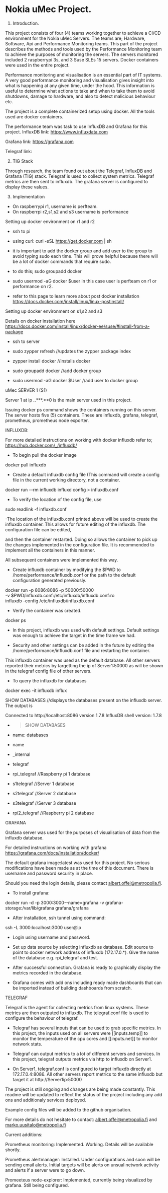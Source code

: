 # Nokia  uMec Project.

1. Introduction.

This project consists of four (4) teams working together to achieve a CI/CD environment for the Nokia uMec Servers.
The teams are; Hardware, Software, Api and Performance Monitoring teams. 
This part of the project describes the methods and tools used by the Performance Monitoring team to achieve the purposes of monitoring the servers.
The servers monitored included 2 raspberrypi 3s, and 3 Suse SLEs 15 servers. Docker containers were used in the entire project.

Performance monitoring and visualisation is an essential part of IT systems. A very good performance monitoring and visualisation gives insight into 
what is happening at any given time, under the hood. This information is useful to determine what actions to take and when to take them to avoid shutdowns,
damage to hardware, and also to detect malicious behaviour etc. 

The project is a complete containerized setup using docker. All the tools used are docker containers.

The performance team was task to use InfluxDB and Grafana for this project.
InfluxDB
link: https://www.influxdata.com

Grafana
link: https://grafana.com 

Telegraf
link:


2. TIG Stack

Through research, the team found out about the Telegraf, InfluxDB and Grafana (TIG) stack. 
Telegraf is used to collect system metrics. Telegraf metrics are then sent to influxdb. The grafana server is configured to display these values.
 

3. Implementation

- On raspberrypi r1, username is perfteam.
- On raspberrpi r2,s1,s2 and s3  username is performance

Setting up docker environment on r1 and r2

- ssh to pi

- using curl: curl -sSL https://get.docker.com | sh 

- it is important to add the docker group and add user to the group to avoid typing sudo each time. This will prove helpful because there will be a lot of docker commands that require sudo.

- to do this; sudo groupadd docker

- sudo usermod -aG docker $user in this case user is perfteam on r1 or performance on r2.

- refer to this page to learn more about post docker installation https://docs.docker.com/install/linux/linux-postinstall/

 
Setting up docker environment on s1,s2 and s3

Details on docker installation here https://docs.docker.com/install/linux/docker-ee/suse/#install-from-a-package

- ssh to server

- sudo zypper refresh //updates the zypper package index

- zypper install docker //installs docker

- sudo groupadd docker //add docker group

- sudo usermod -aG docker $User //add user to docker group


uMec SERVER 1 (S1)

Server 1 at ip ***.***.***.**0 is the main server used in this project. 

Issuing docker ps command shows the containers running on this server. The server hosts five (5) containers. These are influxdb, grafana, telegraf, prometheus, prometheus node exporter.


INFLUXDB:

For more detailed instructions on working with docker influxdb refer to; https://hub.docker.com/_/influxdb/

- To begin pull the docker image

docker pull influxdb

- Create a default influxdb config file (This command will create a config file in the current working directory, not a container.

docker run --rm influxdb influxd config > influxdb.conf

- To verify the location of the config file, use

sudo readlink -f influxdb.conf 

-The location of the influxdb.conf printed above will be used to create the influxdb container. This allows for future editing of the influxdb. The configuration file can be edited,

and then the container restarted. Doing so allows the container to pick up the changes implemented in the configuration file. It is recommended to implement all the containers in this manner.

 All subsequent containers were implemented this way.

- Create influxdb container by modifying the $PWD to /home/performance/influxdb.conf or the path to the default configuration generated previously. 

docker run -p 8086:8086 -p 50000:50000 \
      -v $PWD/influxdb.conf:/etc/influxdb/influxdb.conf:ro \
      influxdb -config /etc/influxdb/influxdb.conf

- Verify the container was created.

docker ps

- In this project, influxdb was used with default settings. Default settings was enough to achieve the target in the time frame we had. 

- Security and other settings can be added in the future by editing the /home/performance/influxdb.conf file and restarting the container.

This influxdb container was used as the default database. All other servers reported their metrics by targetting the ip of Server1:50000 as will be shown in the telegraf config file of other servers.

- To query the influxdb for databases

docker exec -it influxdb influx 

SHOW DATABASES //displays the databases present on the influxdb server. The output is

Connected to http://localhost:8086 version 1.7.8
InfluxDB shell version: 1.7.8

- > SHOW DATABASES

- name: databases
- name

- _internal
- telegraf	 
- rpi_telegraf	//Raspberry pi 1 database	  	
- s1telegraf	//Server 1 database
- s2telegraf	//Server 2 database
- s3telegraf	//Server 3 database
- rpi2_telegraf	//Raspberry pi 2 database


GRAFANA

Grafana server was used for the purposes of visualisation of data from the influxdb database. 

For detailed instructions on working with grafana https://grafana.com/docs/installation/docker/

The default grafana image:latest was used for this project. No serious modifications have been made as at the time of this document. There is username and password security in place. 

Should you need the login details, please contact albert.offei@metropolia.fi. 

- To install grafana:

docker run -d -p 3000:3000--name=grafana -v grafana-storage:/var/lib/grafana grafana/grafana

- After installation, ssh tunnel using command:

ssh -L 3000:localhost:3000 user@ip

- Login using username and password.

- Set up data source by selecting influxdb as database. Edit source to point to docker network address of influxdb (172.17.0.*). Give the name of the database e.g. rpi_telegraf and test.

- After successful connection. Grafana is ready to graphically display the metrics recorded in the database.

- Grafana comes with add ons including ready made dashboards that can be imported instead of building dashboards from scratch. 



TELEGRAF


Telegraf is the agent for collecting metrics from linux systems. These metrics are then outputed to influxdb. The telegraf.conf file is used to configure the behaviour of telegraf.

- Telegraf has several inputs that can be used to grab specific metrics. In this project, the inputs used on all servers were [[inputs.temp]] to monitor the temperature of the cpu cores
and [[inputs.net]] to monitor network stats.

- Telegraf can output metrics to a lot of different servers and services. In this project, telegraf outputs metrics via http to influxdb on Server1. 

- On Server1, telegraf.conf is configured to target influxdb directly at 172.17.0.4:8086. All other servers report metrics to the same influxdb but target it at http://Server1ip:50000


The project is still ongoing and changes are being made constantly. This readme will be updated to reflect the status of the project including any add ons and additionaly services deployed.

Example config files will be added to the github organisation. 

For more details do not hesitate to contact: albert.offei@metropolia.fi and marko.uusitalo@metropolia.fi

Current additions:

Prometheus monitoring: Implemented. Working. Details will be available shortly. 

Prometheus alertmanager: Installed. Under configurations and soon will be sending email alerts. Initial targets will be alerts on unsual network activity and alerts if a server were to go down.

Promeeteus node-explorer: Implemented, currently being visualized by grafana. Still being configured.
